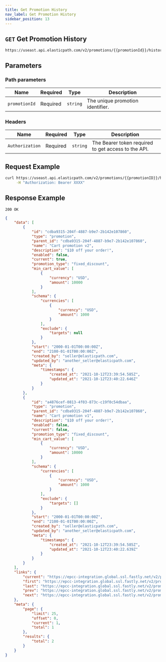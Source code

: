 ```yaml
---
title: Get Promotion History
nav_label: Get Promotion History
sidebar_position: 13
---
```


## `GET` Get Promotion History

```http
https://useast.api.elasticpath.com/v2/promotions/{{promotionId}}/history
```

## Parameters

### Path parameters

| Name          | Required | Type     | Description                      |
| ------------- | -------- | -------- | -------------------------------- |
| `promotionId` | Required | `string` | The unique promotion identifier. |

### Headers

| Name            | Required | Type     | Description                                         |
| --------------- | -------- | -------- | --------------------------------------------------- |
| `Authorization` | Required | `string` | The Bearer token required to get access to the API. |

## Request Example

```bash
curl https://useast.api.elasticpath.com/v2/promotions/{{promotionID}}/history\
     -H "Authorization: Bearer XXXX"
```

## Response Example

`200 OK`

```json
{
    "data": [
        {
            "id": "cdba9315-204f-4887-b9e7-2b142e107860",
            "type": "promotion",
            "parent_id": "cdba9315-204f-4887-b9e7-2b142e107860",
            "name": "Cart promotion v2",
            "description": "$10 off your order!",
            "enabled": false,
            "current": true,
            "promotion_type": "fixed_discount",
            "min_cart_value": [
                {
                    "currency": "USD",
                    "amount": 10000
                }
            ],
            "schema": {
                "currencies": [
                    {
                        "currency": "USD",
                        "amount": 1000
                    }
                ],
                "exclude": {
                    "targets": null
                }
            },
            "start": "2000-01-01T00:00:00Z",
            "end": "2100-01-01T00:00:00Z",
            "created_by": "seller@elasticpath.com",
            "updated_by": "another_seller@elasticpath.com",
            "meta": {
                "timestamps": {
                    "created_at": "2021-10-12T23:39:54.585Z",
                    "updated_at": "2021-10-12T23:40:22.646Z"
                }
            }
        },
        {
            "id": "a4876cef-0813-4f03-873c-c19f0c54dbaa",
            "type": "promotion",
            "parent_id": "cdba9315-204f-4887-b9e7-2b142e107860",
            "name": "Cart promotion v1",
            "description": "$10 off your order!",
            "enabled": false,
            "current": false,
            "promotion_type": "fixed_discount",
            "min_cart_value": [
                {
                    "currency": "USD",
                    "amount": 10000
                }
            ],
            "schema": {
                "currencies": [
                    {
                        "currency": "USD",
                        "amount": 1000
                    }
                ],
                "exclude": {
                    "targets": []
                }
            },
            "start": "2000-01-01T00:00:00Z",
            "end": "2100-01-01T00:00:00Z",
            "created_by": "seller@elasticpath.com",
            "updated_by": "another_seller@elasticpath.com",
            "meta": {
                "timestamps": {
                    "created_at": "2021-10-12T23:39:54.585Z",
                    "updated_at": "2021-10-12T23:40:22.639Z"
                }
            }
        }
    ],
    "links": {
        "current": "https://epcc-integration.global.ssl.fastly.net/v2/promotions/cdba9315-204f-4887-b9e7-2b142e107860/history?page[offset]=0&page[limit]=25",
        "first": "https://epcc-integration.global.ssl.fastly.net/v2/promotions/cdba9315-204f-4887-b9e7-2b142e107860/history?page[offset]=0&page[limit]=25",
        "last": "https://epcc-integration.global.ssl.fastly.net/v2/promotions/cdba9315-204f-4887-b9e7-2b142e107860/history?page[offset]=0&page[limit]=25",
        "prev": "https://epcc-integration.global.ssl.fastly.net/v2/promotions/cdba9315-204f-4887-b9e7-2b142e107860/history?page[offset]=0&page[limit]=25",
        "next": "https://epcc-integration.global.ssl.fastly.net/v2/promotions/cdba9315-204f-4887-b9e7-2b142e107860/history?page[offset]=0&page[limit]=25"
    },
    "meta": {
        "page": {
            "limit": 25,
            "offset": 0,
            "current": 1,
            "total": 1
        },
        "results": {
            "total": 2
        }
    }
}
```
